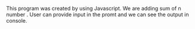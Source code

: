 This program was created by using Javascript.
We are adding sum of n number . User can provide input in the promt and we can see the output in console.
